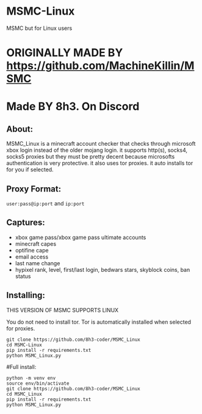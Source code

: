 # MSMC-Linux
MSMC but for Linux users

# ORIGINALLY MADE BY https://github.com/MachineKillin/MSMC
# Made BY 8h3. On Discord

## About:
MSMC_Linux is a minecraft account checker that checks through microsoft xbox login instead of the older mojang login.
it supports http(s), socks4, socks5 proxies but they must be pretty decent because microsofts authentication is very protective. it also uses tor proxies. it auto installs tor for you if selected.

## Proxy Format:
`user:pass@ip:port` and `ip:port`


## Captures:
- xbox game pass/xbox game pass ultimate accounts
- minecraft capes
- optifine cape
- email access
- last name change
- hypixel rank, level, first/last login, bedwars stars, skyblock coins, ban status

## Installing:
THIS VERSION OF MSMC SUPPORTS LINUX


You do not need to install tor. Tor is automatically installed when selected for proxies.

```
git clone https://github.com/8h3-coder/MSMC_Linux
cd MSMC-Linux
pip install -r requirements.txt
python MSMC_Linux.py
```

#Full install:

```
python -m venv env
source env/bin/activate
git clone https://github.com/8h3-coder/MSMC_Linux
cd MSMC_Linux
pip install -r requirements.txt
python MSMC_Linux.py
```
